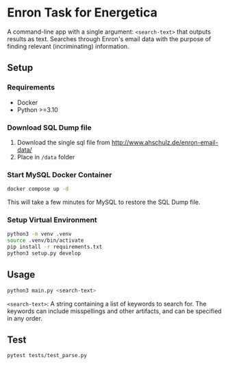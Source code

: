 # Enron Task for Energetica
A command-line app with a single argument: `<search-text>` that outputs results as text.
Searches through Enron's email data with the purpose of finding relevant (incriminating) information.


## Setup 

### Requirements
- Docker
- Python >=3.10


### Download SQL Dump file
1. Download the single sql file from http://www.ahschulz.de/enron-email-data/
2. Place in `/data` folder


### Start MySQL Docker Container
```bash
docker compose up -d
```
This will take a few minutes for MySQL to restore the SQL Dump file.


### Setup Virtual Environment
```bash
python3 -m venv .venv
source .venv/bin/activate
pip install -r requirements.txt
python3 setup.py develop
```

## Usage
```bash
python3 main.py <search-text>
```

`<search-text>`: A string containing a list of keywords to search for. The keywords can include misspellings and other artifacts, and can be specified in any order.

## Test
```bash
pytest tests/test_parse.py
```
